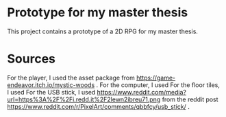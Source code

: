 # Prototype for my master thesis
This project contains a prototype of a 2D RPG for my master thesis.

# Sources
For the player, I used the asset package from https://game-endeavor.itch.io/mystic-woods .
For the computer, I used
For the floor tiles, I used
For the USB stick, I used https://www.reddit.com/media?url=https%3A%2F%2Fi.redd.it%2F2lewn2ibreu71.png from the reddit post https://www.reddit.com/r/PixelArt/comments/qbbfcy/usb_stick/ .


